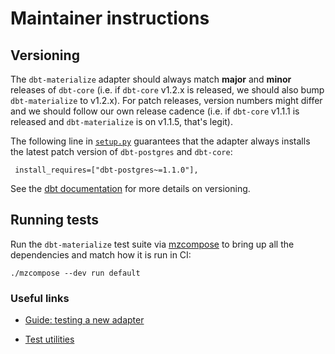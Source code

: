 # Maintainer instructions

## Versioning

The `dbt-materialize` adapter should always match **major** and **minor** releases of `dbt-core` (i.e. if `dbt-core` v1.2.x is released, we should also bump `dbt-materialize` to v1.2.x). For patch releases, version numbers might differ and we should follow our own release cadence (i.e. if `dbt-core` v1.1.1 is released and `dbt-materialize` is on v1.1.5, that's legit).

The following line in [`setup.py`](./setup.py#L42) guarantees that the adapter always installs the latest patch version of `dbt-postgres` and `dbt-core`:

```
 install_requires=["dbt-postgres~=1.1.0"],
```

See the [dbt documentation](https://docs.getdbt.com/docs/core-versions#how-we-version-adapter-plugins) for more details on versioning.

## Running tests

Run the `dbt-materialize` test suite via [mzcompose](../../doc/developer/mzbuild.md#mzcompose)
to bring up all the dependencies and match how it is run in CI:

```shell
./mzcompose --dev run default
```

### Useful links

* [Guide: testing a new adapter](https://docs.getdbt.com/docs/contributing/testing-a-new-adapter)

* [Test utilities](https://github.com/dbt-labs/dbt-core/blob/main/core/dbt/tests/util.py)

